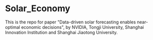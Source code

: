 # Solar_Economy
This is the repo for paper "Data-driven solar forecasting enables near-optimal economic decisions", by NVIDIA, Tongji University, Shanghai Innovation Institution and Shanghai Jiaotong University.
